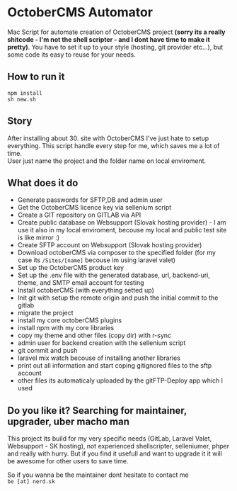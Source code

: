 # OctoberCMS Automator 
Mac Script for automate creation of OctoberCMS project **(sorry its a really shitcode - I'm not the shell scripter - and I dont have time to make it pretty)**. You have to set it up to your style (hosting, git provider etc...), but some code its easy to reuse for your needs.

## How to run it
```
npm install 
sh new.sh
```

## Story
After installing about 30. site with OctoberCMS I've just hate to setup everything. This script handle every step for me, which saves me a lot of time.  
User just name the project and the folder name on local enviroment.

## What does it do 
- Generate passwords for SFTP,DB and admin user
- Get the OctoberCMS licence key via sellenium script
- Create a GIT repository on GITLAB via API
- Create public database on Websupport (Slovak hosting provider) - I am use it also in my local enviroment, becouse my local and public test site is like mirror :)
- Create SFTP account on Websupport (Slovak hosting provider)
- Download octoberCMS via composer to the specified folder (for my case its ```/Sites/[name]``` becouse im using laravel valet)
- Set up the OctoberCMS product key  
- Set up the .env file with the generated database, url, backend-uri, theme, and SMTP email account for testing
- Install octoberCMS (with everything setted up)
- Init git with setup the remote origin and push the initial commit to the gitlab
- migrate the project
- install my core octoberCMS plugins 
- install npm with my core libraries
- copy my theme and other files (copy dir) with r-sync
- admin user for backend creation with the sellenium script 
- git commit and push 
- laravel mix watch becouse of installing another libraries
- print out all information and start coping gitignored files to the sftp account 
- other files its automaticaly uploaded by the gitFTP-Deploy app which I used

## Do you like it? Searching for maintainer, upgrader, uber macho man 
This project its build for my very specific needs (GitLab, Laravel Valet, Websupport - SK hosting), not experienced shellscripter, selleniumer, phper and really with hurry. But if you find it usefull and want to upgrade it it will be awesome for other users to save time. 

So if you wanna be the maintainer dont hesitate to contact me  
 ```be [at] nerd.sk```